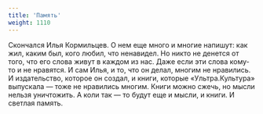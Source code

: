 ```yaml
---
title: 'Память'
weight: 1110
---
```


Скончался Илья Кормильцев. О нем еще много и многие напишут: как жил, каким был, кого любил, что ненавидел. Но никто не денется от того, что его слова живут в каждом из нас. Даже если эти слова кому-то и не нравятся. И сам Илья, и то, что он делал, многим не нравились. И издательство, которое он создал, и книги, которые «Ультра.Культура» выпускала — тоже не нравились многим. Книги можно сжечь, но мысли нельзя уничтожить. А коли так — то будут еще и мысли, и книги. И светлая память.